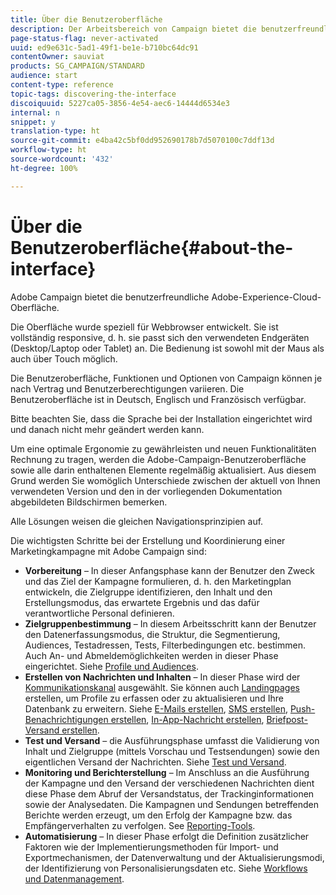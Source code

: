 ```yaml
---
title: Über die Benutzeroberfläche
description: Der Arbeitsbereich von Campaign bietet die benutzerfreundliche Adobe-Experience-Cloud-Oberfläche.
page-status-flag: never-activated
uuid: ed9e631c-5ad1-49f1-be1e-b710bc64dc91
contentOwner: sauviat
products: SG_CAMPAIGN/STANDARD
audience: start
content-type: reference
topic-tags: discovering-the-interface
discoiquuid: 5227ca05-3856-4e54-aec6-14444d6534e3
internal: n
snippet: y
translation-type: ht
source-git-commit: e4ba42c5bf0dd952690178b7d5070100c7ddf13d
workflow-type: ht
source-wordcount: '432'
ht-degree: 100%

---
```



# Über die Benutzeroberfläche{#about-the-interface}

Adobe Campaign bietet die benutzerfreundliche Adobe-Experience-Cloud-Oberfläche.

Die Oberfläche wurde speziell für Webbrowser entwickelt. Sie ist vollständig responsive, d. h. sie passt sich den verwendeten Endgeräten (Desktop/Laptop oder Tablet) an. Die Bedienung ist sowohl mit der Maus als auch über Touch möglich.

Die Benutzeroberfläche, Funktionen und Optionen von Campaign können je nach Vertrag und Benutzerberechtigungen variieren. Die Benutzeroberfläche ist in Deutsch, Englisch und Französisch verfügbar.

Bitte beachten Sie, dass die Sprache bei der Installation eingerichtet wird und danach nicht mehr geändert werden kann.

Um eine optimale Ergonomie zu gewährleisten und neuen Funktionalitäten Rechnung zu tragen, werden die Adobe-Campaign-Benutzeroberfläche sowie alle darin enthaltenen Elemente regelmäßig aktualisiert. Aus diesem Grund werden Sie womöglich Unterschiede zwischen der aktuell von Ihnen verwendeten Version und den in der vorliegenden Dokumentation abgebildeten Bildschirmen bemerken.

Alle Lösungen weisen die gleichen Navigationsprinzipien auf.

Die wichtigsten Schritte bei der Erstellung und Koordinierung einer Marketingkampagne mit Adobe Campaign sind:

* **Vorbereitung** – In dieser Anfangsphase kann der Benutzer den Zweck und das Ziel der Kampagne formulieren, d. h. den Marketingplan entwickeln, die Zielgruppe identifizieren, den Inhalt und den Erstellungsmodus, das erwartete Ergebnis und das dafür verantwortliche Personal definieren.
* **Zielgruppenbestimmung** – In diesem Arbeitsschritt kann der Benutzer den Datenerfassungsmodus, die Struktur, die Segmentierung, Audiences, Testadressen, Tests, Filterbedingungen etc. bestimmen. Auch An- und Abmeldemöglichkeiten werden in dieser Phase eingerichtet. Siehe [Profile und Audiences](../../audiences/using/about-profiles.md).
* **Erstellen von Nachrichten und Inhalten** – In dieser Phase wird der [Kommunikationskanal](../../channels/using/get-started-communication-channels.md) ausgewählt. Sie können auch [Landingpages](../../channels/using/getting-started-with-landing-pages.md) erstellen, um Profile zu erfassen oder zu aktualisieren und Ihre Datenbank zu erweitern. Siehe [E-Mails erstellen](../../channels/using/creating-an-email.md), [SMS erstellen](../../channels/using/creating-an-sms-message.md), [Push-Benachrichtigungen erstellen](../../channels/using/preparing-and-sending-a-push-notification.md), [In-App-Nachricht erstellen](../../channels/using/about-in-app-messaging.md), [Briefpost-Versand erstellen](../../channels/using/creating-the-direct-mail.md).
* **Test und Versand** – die Ausführungsphase umfasst die Validierung von Inhalt und Zielgruppe (mittels Vorschau und Testsendungen) sowie den eigentlichen Versand der Nachrichten. Siehe [Test und Versand](../../sending/using/get-started-sending-messages.md).
* **Monitoring und Berichterstellung** – Im Anschluss an die Ausführung der Kampagne und den Versand der verschiedenen Nachrichten dient diese Phase dem Abruf der Versandstatus, der Trackinginformationen sowie der Analysedaten. Die Kampagnen und Sendungen betreffenden Berichte werden erzeugt, um den Erfolg der Kampagne bzw. das Empfängerverhalten zu verfolgen. See [Reporting-Tools](../../reporting/using/about-dynamic-reports.md).
* **Automatisierung** – In dieser Phase erfolgt die Definition zusätzlicher Faktoren wie der Implementierungsmethoden für Import- und Exportmechanismen, der Datenverwaltung und der Aktualisierungsmodi, der Identifizierung von Personalisierungsdaten etc. Siehe [Workflows und Datenmanagement](../../automating/using/get-started-workflows.md).